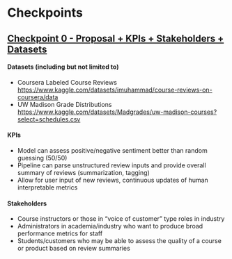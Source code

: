 # Checkpoints
## [Checkpoint 0 - Proposal + KPIs + Stakeholders + Datasets](https://docs.google.com/document/d/1tzHxnvMwwE7uKRSObFLqGNmAzjWUWJw4wVl6sMp2twQ/edit?usp=sharing)

#### Datasets (including but not limited to)
- Coursera Labeled Course Reviews https://www.kaggle.com/datasets/imuhammad/course-reviews-on-coursera/data
- UW Madison Grade Distributions https://www.kaggle.com/datasets/Madgrades/uw-madison-courses?select=schedules.csv  

#### KPIs
- Model can assess positive/negative sentiment better than random guessing (50/50)
- Pipeline can parse unstructured review inputs and provide overall summary of reviews (summarization, tagging)
- Allow for user input of new reviews, continuous updates of human interpretable metrics

#### Stakeholders
- Course instructors or those in “voice of customer” type roles in industry
- Administrators in academia/industry who want to produce broad performance metrics for staff
- Students/customers who may be able to assess the quality of a course or product based on review summaries